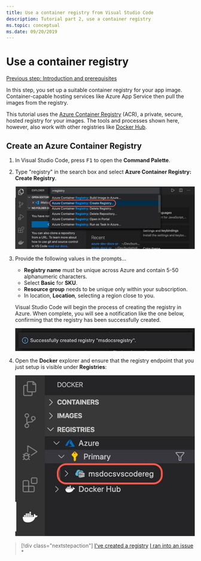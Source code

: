 ```yaml
---
title: Use a container registry from Visual Studio Code
description: Tutorial part 2, use a container registry
ms.topic: conceptual
ms.date: 09/20/2019
---
```


# Use a container registry

[Previous step: Introduction and prerequisites](tutorial-vscode-docker-node-01.md)

In this step, you set up a suitable container registry for your app image. Container-capable hosting services like Azure App Service then pull the images from the registry.

This tutorial uses the [Azure Container Registry](https://azure.microsoft.com/services/container-registry/) (ACR), a private, secure, hosted registry for your images. The tools and processes shown here, however, also work with other registries like [Docker Hub](https://hub.docker.com/).

## Create an Azure Container Registry

1. In Visual Studio Code, press <kbd>F1</kbd> to open the **Command Palette**.

1. Type "registry" in the search box and select **Azure Container Registry: Create Registry**.

   ![The Docker explorer in VS Code](media/deploy-containers/docker-create-registry.jpg)

1. Provide the following values in the prompts...

    - **Registry name** must be unique across Azure and contain 5-50 alphanumeric characters.
    - Select **Basic** for **SKU**.
    - **Resource group** needs to be unique only within your subscription.
    - In location, **Location**, selecting a region close to you.

    Visual Studio Code will begin the process of creating the registry in Azure. When complete, you will see a notification like the one below, confirming that the registry has been successfully created.

   ![A confirmation in Visual Studio Code that the registry has been created](media/deploy-containers/registry-created.jpg)

1. Open the **Docker** explorer and ensure that the registry endpoint that you just setup is visible under **Registries**:

   ![Verifying that the registry appears in the Docker explorer](media/deploy-containers/docker-explorer-registry.jpg)

> [!div class="nextstepaction"]
> [I've created a registry](tutorial-vscode-docker-node-03.md) [I ran into an issue](https://www.research.net/r/PWZWZ52?tutorial=docker-extension&step=create-registry) \*
